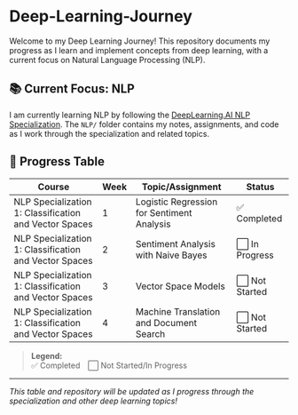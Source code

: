 # Deep-Learning-Journey

Welcome to my Deep Learning Journey! This repository documents my progress as I learn and implement concepts from deep learning, with a current focus on Natural Language Processing (NLP).

## 📚 Current Focus: NLP

I am currently learning NLP by following the [DeepLearning.AI NLP Specialization](https://www.coursera.org/specializations/natural-language-processing). The `NLP/` folder contains my notes, assignments, and code as I work through the specialization and related topics.

## 🚦 Progress Table

| Course                                                 | Week | Topic/Assignment                           | Status         |
| ------------------------------------------------------ | ---- | ------------------------------------------ | -------------- |
| NLP Specialization 1: Classification and Vector Spaces | 1    | Logistic Regression for Sentiment Analysis | ✅ Completed   |
| NLP Specialization 1: Classification and Vector Spaces | 2    | Sentiment Analysis with Naive Bayes          | ⬜ In Progress |
| NLP Specialization 1: Classification and Vector Spaces | 3    | Vector Space Models                   | ⬜ Not Started |
| NLP Specialization 1: Classification and Vector Spaces | 4    | Machine Translation and Document Search                | ⬜ Not Started |


> **Legend:**  
> ✅ Completed ⬜ Not Started/In Progress

---

_This table and repository will be updated as I progress through the specialization and other deep learning topics!_
